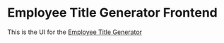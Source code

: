 # Employee Title Generator Frontend

This is the UI for the [Employee Title Generator](https://github.com/adamkasztenny/employee-title-generator)

